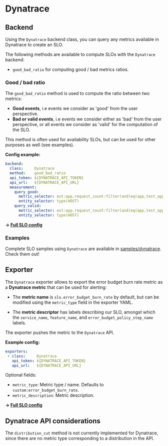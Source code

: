 # Dynatrace

## Backend

Using the `Dynatrace` backend class, you can query any metrics available in
Dynatrace to create an SLO.

The following methods are available to compute SLOs with the `Dynatrace`
backend:

* `good_bad_ratio` for computing good / bad metrics ratios.

### Good / bad ratio

The `good_bad_ratio` method is used to compute the ratio between two metrics:

- **Good events**, i.e events we consider as 'good' from the user perspective.
- **Bad or valid events**, i.e events we consider either as 'bad' from the user
perspective, or all events we consider as 'valid' for the computation of the
SLO.

This method is often used for availability SLOs, but can be used for other
purposes as well (see examples).

**Config example:**

```yaml
backend:
  class:     Dynatrace
  method:    good_bad_ratio
  api_token: ${DYNATRACE_API_TOKEN}
  api_url:   ${DYNATRACE_API_URL}
  measurement:
    query_good:  
      metric_selector: ext:app.request_count:filter(and(eq(app,test_app),eq(env,prod),eq(status_code_class,2xx)))
      entity_selector: type(HOST)
    query_valid:
      metric_selector: ext:app.request_count:filter(and(eq(app,test_app),eq(env,prod)))
      entity_selector: type(HOST)
```
**&rightarrow; [Full SLO config](../../samples/dynatrace/slo_dt_app_availability_ratio.yaml)**


### Examples

Complete SLO samples using `Dynatrace` are available in
[samples/dynatrace](../../samples/dynatrace). Check them out!

## Exporter

The `Dynatrace` exporter allows to export the error budget burn rate metric as
a **Dynatrace metric** that can be used for alerting:

 * The **metric name** is `slo.error_budget_burn_rate` by default, but can be
 modified using the `metric_type` field in the exporter YAML.

 * The **metric descriptor** has labels describing our SLO, amongst which the
 `service_name`, `feature_name`, and `error_budget_policy_step_name` labels.

The exporter pushes the metric to the `Dynatrace` API.

**Example config:**

```yaml
exporters:
 - class:     Dynatrace
   api_token: ${DYNATRACE_API_TOKEN}
   api_url:   ${DYNATRACE_API_URL}
```

Optional fields:
  * `metric_type`: Metric type / name. Defaults to `custom:error_budget_burn_rate`.
  * `metric_description`: Metric description.

**&rightarrow; [Full SLO config](../../samples/dynatrace/slo_dt_app_availability_ratio.yaml)**


## Dynatrace API considerations

The `distribution_cut` method is not currently implemented for Dynatrace, since
there are no metric type corresponding to a distribution in the API.
